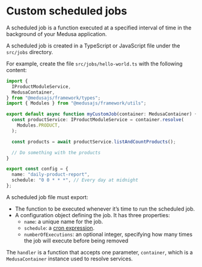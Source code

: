 # Custom scheduled jobs

A scheduled job is a function executed at a specified interval of time in the background of your Medusa application.

A scheduled job is created in a TypeScript or JavaScript file under the `src/jobs` directory.

For example, create the file `src/jobs/hello-world.ts` with the following content:

```ts
import {
  IProductModuleService,
  MedusaContainer,
} from "@medusajs/framework/types";
import { Modules } from "@medusajs/framework/utils";

export default async function myCustomJob(container: MedusaContainer) {
  const productService: IProductModuleService = container.resolve(
    Modules.PRODUCT,
  );

  const products = await productService.listAndCountProducts();

  // Do something with the products
}

export const config = {
  name: "daily-product-report",
  schedule: "0 0 * * *", // Every day at midnight
};
```

A scheduled job file must export:

- The function to be executed whenever it’s time to run the scheduled job.
- A configuration object defining the job. It has three properties:
  - `name`: a unique name for the job.
  - `schedule`: a [cron expression](https://crontab.guru/).
  - `numberOfExecutions`: an optional integer, specifying how many times the job will execute before being removed

The `handler` is a function that accepts one parameter, `container`, which is a `MedusaContainer` instance used to resolve services.
